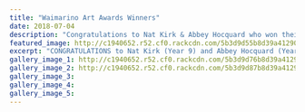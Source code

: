 ```yaml
---
title: "Waimarino Art Awards Winners"
date: 2018-07-04
description: "Congratulations to Nat Kirk & Abbey Hocquard who won their sections at The Waimarino Art Awards 2018..."
featured_image: http://c1940652.r52.cf0.rackcdn.com/5b3d9d55b8d39a4129000148/Abbey--Nat-together-SL.gif
excerpt: "CONGRATULATIONS to Nat Kirk (Year 9) and Abbey Hocquard (Year 13) who won their sections at The Waimarino Art Awards 2018."
gallery_image_1: http://c1940652.r52.cf0.rackcdn.com/5b3d9d76b8d39a412900014b/Abbey-Hocquard-photo-500-SL-July-4.gif
gallery_image_2: http://c1940652.r52.cf0.rackcdn.com/5b3d9d87b8d39a412900014d/Nat-Kirk-Jnr-500-2D-Artist-SL-July-4.gif
gallery_image_3: 
gallery_image_4: 
gallery_image_5: 
---
```

